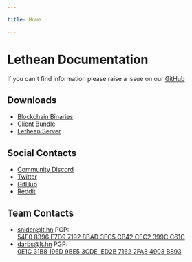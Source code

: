 ```yaml
---

title: Home

---
```

# Lethean Documentation

If you can't find information please raise a issue on our [GitHub](https://github.com/letheanVPN/documentation/issues/new)

## Downloads
- [Blockchain Binaries](https://github.com/letheanVPN/blockchain/releases/latest)
- [Client Bundle](https://github.com/letheanVPN/launchers/releases/latest)
- [Lethean Server](https://github.com/letheanVPN/lethean-server/releases/latest)

## Social Contacts

- [Community Discord](https://discord.com/invite/4xkMbrX)
- [Twitter](https://twitter.com/letheanVPN)
- [GitHub](https://github.com/letheanVPN)
- [Reddit](https://www.reddit.com/r/Lethean/)

## Team Contacts

- [snider@lt.hn](mailto:snider@lt.hn) PGP: [54F0 8396 E7D9 7192 8BAD 3EC5 CB42 CEC2 399C C61C](developers/keys/snider.md)
- [darbs@lt.hn](mailto:darbs@lt.hn) PGP: [0E1C 31B8 196D 9BE5 3CDE  ED2B 7162 2FA8 4903 B893](developers/keys/darbs.md)

